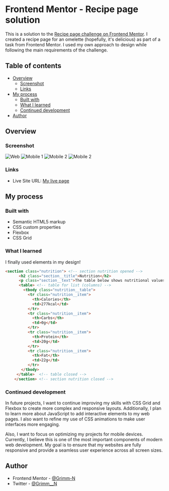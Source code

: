 # Frontend Mentor - Recipe page solution

This is a solution to the [Recipe page challenge on Frontend Mentor](https://www.frontendmentor.io/challenges/recipe-page-KiTsR8QQKm). 
I created a recipe page for an omelette (hopefully, it's delicious) as part of a task from Frontend Mentor. I used my own approach to design while following the main requirements of the challenge.

## Table of contents

- [Overview](#overview)
  - [Screenshot](#screenshot)
  - [Links](#links)
- [My process](#my-process)
  - [Built with](#built-with)
  - [What I learned](#what-i-learned)
  - [Continued development](#continued-development)
- [Author](#author)


## Overview

### Screenshot
![Web](./screenshots/web.png)
![Mobile 1](./screenshots/mob1.png)
![Mobile 2](./screenshots/mob2.png)
![Mobile 2](./screenshots/mob3.png)

### Links
- Live Site URL: [My live page](https://grimm-n.github.io/receipt-page/)

## My process

### Built with
- Semantic HTML5 markup
- CSS custom properties
- Flexbox
- CSS Grid

### What I learned

I finally used <table> elements in my design!

```html
<section class="nutrition"> <!-- section nutrition opened -->
      <h2 class="section__title">Nutrition</h2>
      <p class="section__text">The table below shows nutritional values per serving without the additional fillings.</p>
      <table> <!-- table for list (columns) -->
        <tbody class="nutrition__table">
          <tr class="nutrition__item">
            <th>Calories</th> 
            <td>277kcal</td>
          </tr>
          <tr class="nutrition__item">
            <th>Carbs</th> 
            <td>0g</td>
          </tr>
          <tr class="nutrition__item">
            <th>Protein</th> 
            <td>20g</td>
          </tr>
          <tr class="nutrition__item">
            <th>Fat</th> 
            <td>22g</td>
          </tr>
       </tbody>
     </table>  <!-- table closed -->
    </section> <!-- section nutrition closed -->
```

### Continued development

In future projects, I want to continue improving my skills with CSS Grid and Flexbox to create more complex and responsive layouts. Additionally, I plan to learn more about JavaScript to add interactive elements to my web pages. I also want to refine my use of CSS animations to make user interfaces more engaging.

Also, I want to focus on optimizing my projects for mobile devices. Currently, I believe this is one of the most important components of modern web development. My goal is to ensure that my websites are fully responsive and provide a seamless user experience across all screen sizes.


## Author
- Frontend Mentor - [@Grimm-N](https://www.frontendmentor.io/profile/Grimm-N)
- Twitter - [@Grimm__N](https://x.com/Grimm__N)
